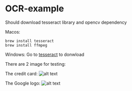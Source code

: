 # OCR-example

Should download tesseract library and opencv dependency

Macos:
```
brew install tesseract
brew install ffmpeg
```

Windows:
Go to [tesseract](https://github.com/tesseract-ocr/tesseract) to donwload

There are 2 image for testing:

The credit card:
![alt text](https://github.com/ky1ez/OCR-example/blob/main/red.jpg)

The Google logo:
![alt text](https://github.com/ky1ez/OCR-example/blob/main/test.png)